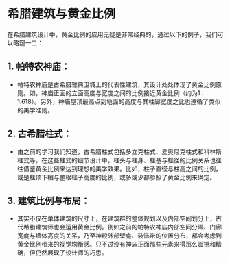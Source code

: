 # 希腊建筑与黄金比例
在希腊建筑设计中，黄金比例的应用无疑是非常经典的，通过以下的例子，我们可以略窥一二：

## 1. **帕特农神庙**：
   - 帕特农神庙是古希腊雅典卫城上的代表性建筑，其设计处处体现了黄金比例原则。如，神庙正面的立面高度与宽度之间的比例接近黄金比例（约为1 : 1.618）。另外，神庙屋顶最高点到地面的高度与其柱廊宽度之比也遵循了类似的美学准则。

## 2. **古希腊柱式**：
   - 由之前的学习我们知道，古希腊柱式包括多立克柱式、爱奥尼克柱式和科林斯柱式等，在这些柱式的细节设计中，柱头与柱身、柱基与柱径的比例关系也往往借鉴黄金比例来达到理想的美学效果。比如，柱子直径与柱高之间的比例，或是柱顶下楣与整根柱子高度的比例，或多或少都参照了黄金比例来确定。
## 3. **建筑比例与布局**：
   - 其实不仅在单体建筑的尺寸上，在建筑群的整体规划以及内部空间划分上，古代希腊建筑师也会运用黄金比例。例如之前的帕特农神庙内部空间分隔、门廊宽度与墙体高度的关系，乃至神殿外部壁龛、装饰带的位置分布，都会考虑到黄金比例带来的视觉均衡感。只不过没有神庙正面那些元素来得那么震撼和精确，但仍然展现了设计师的巧思。 
